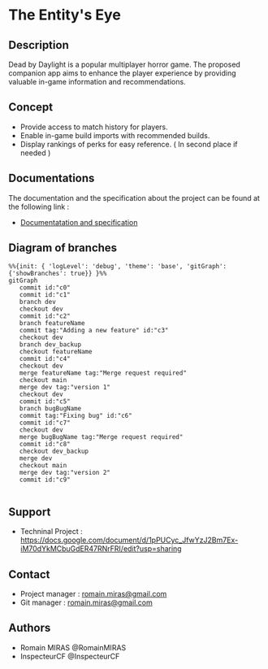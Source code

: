 # The Entity's Eye

## Description
Dead by Daylight is a popular multiplayer horror game. The proposed companion app aims to enhance the player experience by providing valuable in-game information and recommendations.

## Concept
- Provide access to match history for players.
- Enable in-game build imports with recommended builds.
- Display rankings of perks for easy reference. ( In second place if needed )


## Documentations

The documentation and the specification about the project can be found at the following link :

- [Documentatation and specification](https://docs.google.com/document/d/1pPUCyc_JfwYzJ2Bm7Ex-iM70dYkMCbuGdER47RNrFRI/edit?usp=sharing)
  
## Diagram of branches
```mermaid
%%{init: { 'logLevel': 'debug', 'theme': 'base', 'gitGraph': {'showBranches': true}} }%%
gitGraph
   commit id:"c0"
   commit id:"c1"
   branch dev
   checkout dev
   commit id:"c2"
   branch featureName
   commit tag:"Adding a new feature" id:"c3"
   checkout dev
   branch dev_backup
   checkout featureName
   commit id:"c4"
   checkout dev
   merge featureName tag:"Merge request required"
   checkout main
   merge dev tag:"version 1"
   checkout dev
   commit id:"c5"
   branch bugBugName
   commit tag:"Fixing bug" id:"c6"
   commit id:"c7"
   checkout dev
   merge bugBugName tag:"Merge request required"
   commit id:"c8"
   checkout dev_backup
   merge dev
   checkout main
   merge dev tag:"version 2"
   commit id:"c9"
   
```
## Support
- Techninal Project : https://docs.google.com/document/d/1pPUCyc_JfwYzJ2Bm7Ex-iM70dYkMCbuGdER47RNrFRI/edit?usp=sharing

## Contact
- Project manager : romain.miras@gmail.com
- Git manager : romain.miras@gmail.com

## Authors
- Romain MIRAS @RomainMIRAS
- InspecteurCF @InspecteurCF
